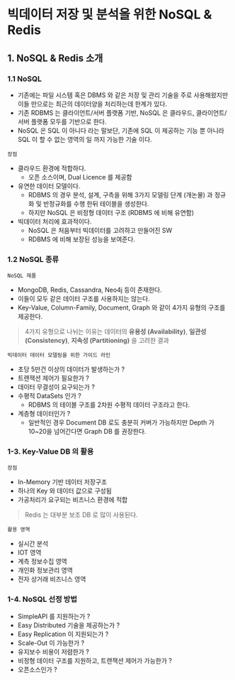 # 빅데이터 저장 및 분석을 위한 NoSQL & Redis

## 1. NoSQL & Redis 소개

### 1.1 NoSQL
- 기존에는 파일 시스템 혹은 DBMS 와 같은 저장 및 관리 기술을 주로 사용해왔지만 이들 만으로는 최근의 데이터양을 처리하는데 한계가 있다.
- 기존 RDBMS 는 클라이언트/서버 플랫폼 기반, NoSQL 은 클라우드, 클라이언트/서버 플랫폼 모두를 기반으로 한다.
- NoSQL 은 SQL 이 아니다 라는 말보단, 기존에 SQL 이 제공하는 기능 뿐 아니라 SQL 이 할 수 없는 영역의 일 까지 가능한 기술 이다.

`장점`
- 클라우드 환경에 적합하다.
    - 오픈 소스이며, Dual Licence 를 제공함
- 유연한 데이터 모델이다.
    - RDBMS 의 경우 분석, 설계, 구측을 위해 3가지 모델링 단계 (개논물) 과 정규화 및 반정규화를 수행 한뒤 테이블을 생성한다.
    - 하지만 NoSQL 은 비정형 데이터 구조 (RDBMS 에 비해 유연함)
- 빅데이터 처리에 효과적이다.
    - NoSQL 은 처음부터 빅데이터를 고려하고 만들어진 SW
    - RDBMS 에 비해 보장된 성능을 보여준다.

### 1.2 NoSQL 종류

`NoSQL 제품`
- MongoDB, Redis, Cassandra, Neo4j 등이 존재한다.
- 이들이 모두 같은 데이터 구조를 사용하지는 않는다.
- Key-Value, Column-Family, Document, Graph 와 같이 4가지 유형의 구조를 제공한다.

> 4가지 유형으로 나뉘는 이유는 데이터의 **유용성 (Availability)**, **일관성 (Consistency)**, **지속성 (Partitioning)** 을 고려한 결과

`빅데이터 데이터 모델링을 위한 가이드 라인`
- 초당 5만건 이상의 데이터가 발생하는가 ?
- 트랜잭션 제어가 필요한가 ?
- 데이터 무결성이 요구되는가 ?
- 수평적 DataSets 인가 ?
    - RDBMS 의 테이블 구조를 2차원 수평적 데이터 구조라고 한다.
- 계층형 데이터인가 ?
    - 일반적인 경우 Document DB 로도 충분히 커버가 가능하지만 Depth 가 10~20을 넘어간다면 Graph DB 를 권장한다.

### 1-3. Key-Value DB 의 활용

`장점`
- In-Memory 기반 데이터 저장구조
- 하나의 Key 와 데이터 값으로 구성됨
- 가공처리가 요구되는 비즈니스 환경에 적합

> Redis 는 대부분 보조 DB 로 많이 사용된다.

`활용 영역`
- 실시간 분석
- IOT 영역
- 계측 정보수집 영역
- 개인화 정보관리 영역
- 전자 상거래 비즈니스 영역

### 1-4. NoSQL 선정 방법
- SimpleAPI 를 지원하는가 ?
- Easy Distributed 기술을 제공하는가 ?
- Easy Replication 이 지원되는가 ?
- Scale-Out 이 가능한가 ?
- 유지보수 비용이 저렴한가 ?
- 비정형 데이터 구조를 지원하고, 트랜잭션 제어가 가능한가 ?
- 오픈소스인가 ?
